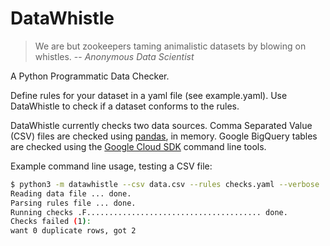 # DataWhistle

> We are but zookeepers taming animalistic datasets by blowing on whistles.
> -- <cite>Anonymous Data Scientist</cite>

A Python Programmatic Data Checker.

Define rules for your dataset in a yaml file (see example.yaml).  Use
DataWhistle to check if a dataset conforms to the rules.

DataWhistle currently checks two data sources. Comma Separated Value
(CSV) files are checked using [pandas](https://pandas.pydata.org),
in memory. Google BigQuery tables are checked using the
[Google Cloud SDK](https://cloud.google.com/sdk/install) command line
tools.

Example command line usage, testing a CSV file:

```sh
$ python3 -m datawhistle --csv data.csv --rules checks.yaml --verbose
Reading data file ... done.
Parsing rules file ... done.
Running checks .F....................................... done.
Checks failed (1):
want 0 duplicate rows, got 2
```
